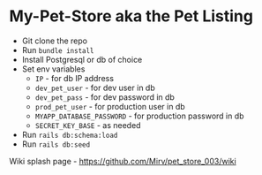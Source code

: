 # My-Pet-Store aka the Pet Listing

- Git clone the repo 
- Run `bundle install`
- Install Postgresql or db of choice
- Set env variables 
  - `IP` - for db IP address 
  - `dev_pet_user` - for dev user in db
  - `dev_pet_pass` - for dev password in db
  - `prod_pet_user` - for production user in db
  - `MYAPP_DATABASE_PASSWORD` - for production password in db
  - `SECRET_KEY_BASE` - as needed
- Run `rails db:schema:load`
- Run `rails db:seed`

Wiki splash page - https://github.com/Mirv/pet_store_003/wiki
